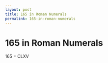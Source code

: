 ```yaml
---
layout: post
title: 165 in Roman Numerals
permalink: 165-in-roman-numerals
---
```


# 165 in Roman Numerals

165 = CLXV
